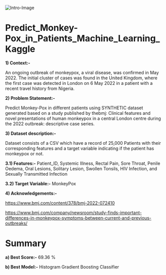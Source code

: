 ![Intro-Image](https://user-images.githubusercontent.com/84449238/196737701-e066b0a4-f860-4724-8aa8-52757dd12f52.JPG)

# Predict_Monkey-Pox_in_Patients_Machine_Learning_Kaggle

**1) Context:-**

An ongoing outbreak of monkeypox, a viral disease, was confirmed in May 2022. The initial cluster of cases was found in the United Kingdom, where the first case was detected in London on 6 May 2022 in a patient with a recent travel history from Nigeria.

**2) Problem Statement:-**

Predict Monkey-Pox in different patients using SYNTHETIC dataset generated based on a study published by thebmj: Clinical features and novel presentations of human monkeypox in a central London centre during the 2022 outbreak: descriptive case series.

**3) Dataset description:-**  

Dataset consists of a CSV which have a record of 25,000 Patients with their corresponding features and a target variable indicating if the patient has monkeypox or not.

**3.1) Features:-** Patient_ID, Systemic Illness, Rectal Pain, Sore Throat, Penile Oedema, Oral Lesions, Solitary Lesion, Swollen Tonsils, HIV Infection, and Sexually Transmitted Infection

**3.2) Target Variable:-** MonkeyPox

**4) Acknowledgements:-**

https://www.bmj.com/content/378/bmj-2022-072410

https://www.bmj.com/company/newsroom/study-finds-important-differences-in-monkeypox-symptoms-between-current-and-previous-outbreaks/

# Summary

**a) Best Score:-** 69.36 %

**b) Best Model:-** Histogram Gradient Boosting Classifier
